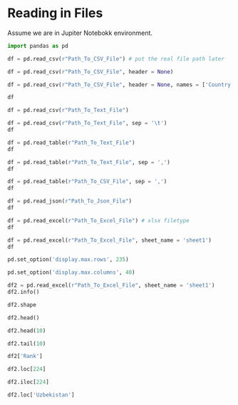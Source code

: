 # Reading in Files

Assume we are in Jupiter Notebokk environment.

```python
import pandas as pd

df = pd.read_csv(r"Path_To_CSV_File") # put the real file path later

df = pd.read_csv(r"Path_To_CSV_File", header = None)

df = pd.read_csv(r"Path_To_CSV_File", header = None, names = ['Country', 'Region'])

df
```

```python
df = pd.read_csv(r"Path_To_Text_File")

df = pd.read_csv(r"Path_To_Text_File", sep = '\t')
df
```

```python
df = pd.read_table(r"Path_To_Text_File")
df

df = pd.read_table(r"Path_To_Text_File", sep = ',')
df
```

```python
df = pd.read_table(r"Path_To_CSV_File", sep = ',')
df
```

```python
df = pd.read_json(r"Path_To_Json_File")
df
```


```python
df = pd.read_excel(r"Path_To_Excel_File") # xlsx filetype
df

df = pd.read_excel(r"Path_To_Excel_File", sheet_name = 'sheet1')
df
````

```python
pd.set_option('display.max.rows', 235)

pd.set_option('display.max.columns', 40)
````

```python
df2 = pd.read_excel(r"Path_To_Excel_File", sheet_name = 'sheet1')
df2.info()
````


```python
df2.shape
````


```python
df2.head()

df2.head(10)
````


```python
df2.tail(10)
````

```python
df2['Rank']
````


```python
df2.loc[224]
````


```python
df2.iloc[224]
````

```python
df2.loc['Uzbekistan']
````
